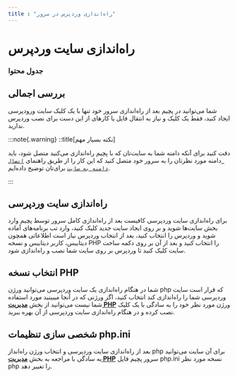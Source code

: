 ```yaml
---
title : "راه‌اندازی وردپرس در سرور"
---
```


# راه‌اندازی سایت وردپرس

### جدول محتوا

## بررسی اجمالی 
<div id="74772053663"><script type="text/JavaScript" src="https://www.aparat.com/embed/yqTYC?data[rnddiv]=74772053663&data[responsive]=yes"></script></div>

شما می‌توانید در پچیم بعد از راه‌اندازی سرور خود تنها با یک کلیک سایت ورودپرسی ایجاد کنید، فقط یک کلیک و نیاز به انتقال فایل یا کارهای از این دست برای نصب وردپرس ندارید.

:::note{.warning}
::title[نکته بسیار مهم]

دقت کنید برای آنکه دامنه شما به سایت‌تان که با پچیم راه‌اندازی می‌کنید متصل شود، باید دامنه مورد نظرتان را به سرور خود متصل کنید که این کار را از طریق راهنمای [`اتصال دامنه به سایت`](/sites/setup-site/connect-domain-to-site) برای‌تان توضیح داده‌ایم.

:::

## راه‌اندازی سایت وردپرسی

برای راه‌اندازی سایت وردپرسی کافیست بعد از راه‌اندازی کامل سرور توسط پچیم وارد بخش سایت‌ها شوید و بر روی ایجاد سایت جدید کلیک کنید، وارد تب برنامه‌های آماده شوید و وردپرس را انتخاب کنید، بعد از انتخاب وردپرس نیاز است اطلاعاتی همچون دیتابیس، کاربر دیتابیس و نسخه PHP را انتخاب کنید و بعد از آن بر روی دکمه ساخت سایت کلیک کنید تا وردپرس بر روی سایت شما نصب و راه‌اندازی شود.

## انتخاب نسخه PHP

شما در هنگام راه‌اندازی یک سایت وردپرسی می‌توانید ورژن php که قرار است سایت وردپرسی شما را راه‌اندازی کند انتخاب کنید، اگر ورژنی که در آنجا میبینید مورد استفاده شما نیست می‌توانید از بخش [**مدیریت PHP**](/servers/php) ورژن مورد نظر خود را به سادگی با یک کلیک نصب کرده و در هنگام راه‌اندازی سایت وردپرسی از آن بهره ببرید.

## شخصی سازی تنظیمات php.ini

بعد از راه‌اندازی سایت وردپرسی و انتخاب ورژن راه‌انداز php برای آن سایت می‌توانید به سادگی با مراجعه به بخش [**مدیریت PHP**](/servers/php) سرور پچیم فایل php.ini نسخه مورد نظر php را تغییر دهد.
